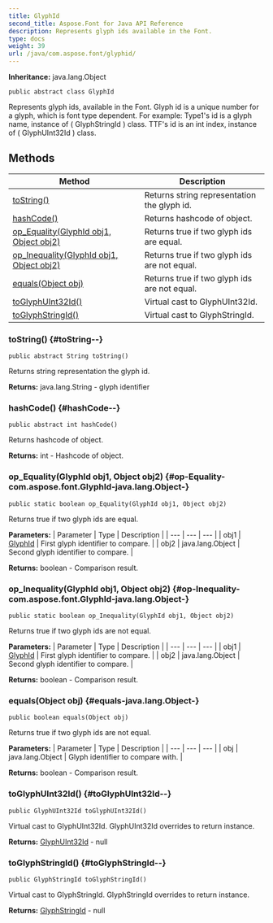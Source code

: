 ```yaml
---
title: GlyphId
second_title: Aspose.Font for Java API Reference
description: Represents glyph ids available in the Font.
type: docs
weight: 39
url: /java/com.aspose.font/glyphid/
---
```

**Inheritance:**
java.lang.Object
```
public abstract class GlyphId
```

Represents glyph ids, available in the Font. Glyph id is a unique number for a glyph, which is font type dependent. For example: Type1's id is a glyph name, instance of ( GlyphStringId ) class. TTF's id is an int index, instance of ( GlyphUInt32Id ) class.
## Methods

| Method | Description |
| --- | --- |
| [toString()](#toString--) | Returns string representation the glyph id. |
| [hashCode()](#hashCode--) | Returns hashcode of object. |
| [op_Equality(GlyphId obj1, Object obj2)](#op-Equality-com.aspose.font.GlyphId-java.lang.Object-) | Returns true if two glyph ids are equal. |
| [op_Inequality(GlyphId obj1, Object obj2)](#op-Inequality-com.aspose.font.GlyphId-java.lang.Object-) | Returns true if two glyph ids are not equal. |
| [equals(Object obj)](#equals-java.lang.Object-) | Returns true if two glyph ids are not equal. |
| [toGlyphUInt32Id()](#toGlyphUInt32Id--) | Virtual cast to GlyphUInt32Id. |
| [toGlyphStringId()](#toGlyphStringId--) | Virtual cast to GlyphStringId. |
### toString() {#toString--}
```
public abstract String toString()
```


Returns string representation the glyph id.

**Returns:**
java.lang.String - glyph identifier
### hashCode() {#hashCode--}
```
public abstract int hashCode()
```


Returns hashcode of object.

**Returns:**
int - Hashcode of object.
### op_Equality(GlyphId obj1, Object obj2) {#op-Equality-com.aspose.font.GlyphId-java.lang.Object-}
```
public static boolean op_Equality(GlyphId obj1, Object obj2)
```


Returns true if two glyph ids are equal.

**Parameters:**
| Parameter | Type | Description |
| --- | --- | --- |
| obj1 | [GlyphId](../../com.aspose.font/glyphid) | First glyph identifier to compare. |
| obj2 | java.lang.Object | Second glyph identifier to compare. |

**Returns:**
boolean - Comparison result.
### op_Inequality(GlyphId obj1, Object obj2) {#op-Inequality-com.aspose.font.GlyphId-java.lang.Object-}
```
public static boolean op_Inequality(GlyphId obj1, Object obj2)
```


Returns true if two glyph ids are not equal.

**Parameters:**
| Parameter | Type | Description |
| --- | --- | --- |
| obj1 | [GlyphId](../../com.aspose.font/glyphid) | First glyph identifier to compare. |
| obj2 | java.lang.Object | Second glyph identifier to compare. |

**Returns:**
boolean - Comparison result.
### equals(Object obj) {#equals-java.lang.Object-}
```
public boolean equals(Object obj)
```


Returns true if two glyph ids are not equal.

**Parameters:**
| Parameter | Type | Description |
| --- | --- | --- |
| obj | java.lang.Object | Glyph identifier to compare with. |

**Returns:**
boolean - Comparison result.
### toGlyphUInt32Id() {#toGlyphUInt32Id--}
```
public GlyphUInt32Id toGlyphUInt32Id()
```


Virtual cast to GlyphUInt32Id. GlyphUInt32Id overrides to return instance.

**Returns:**
[GlyphUInt32Id](../../com.aspose.font/glyphuint32id) - null
### toGlyphStringId() {#toGlyphStringId--}
```
public GlyphStringId toGlyphStringId()
```


Virtual cast to GlyphStringId. GlyphStringId overrides to return instance.

**Returns:**
[GlyphStringId](../../com.aspose.font/glyphstringid) - null
